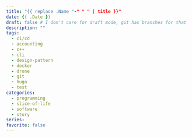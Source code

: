 ```yaml
---
title: "{{ replace .Name "-" " " | title }}"
date: {{ .Date }}
draft: false # I don't care for draft mode, git has branches for that
description: ""
tags:
  - ci/cd
  - accounting
  - c++
  - cli
  - design-pattern
  - docker
  - drone
  - git
  - hugo
  - test
categories:
  - programming
  - slice-of-life
  - software
  - story
series:
favorite: false
---
```


<!--more-->
